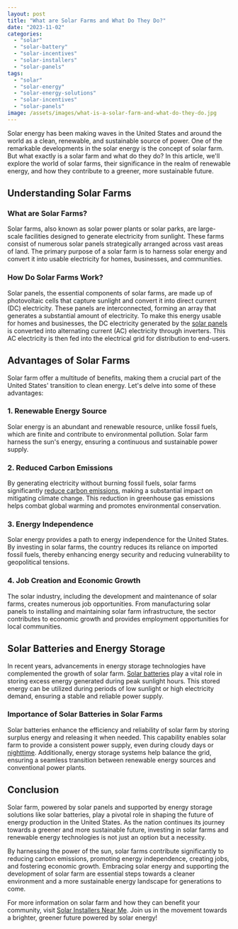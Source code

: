 ```yaml
---
layout: post
title: "What are Solar Farms and What Do They Do?"
date: "2023-11-02"
categories: 
  - "solar"
  - "solar-battery"
  - "solar-incentives"
  - "solar-installers"
  - "solar-panels"
tags: 
  - "solar"
  - "solar-energy"
  - "solar-energy-solutions"
  - "solar-incentives"
  - "solar-panels"
image: /assets/images/what-is-a-solar-farm-and-what-do-they-do.jpg
---
```


Solar energy has been making waves in the United States and around the world as a clean, renewable, and sustainable source of power. One of the remarkable developments in the solar energy is the concept of solar farm. But what exactly is a solar farm and what do they do? In this article, we'll explore the world of solar farms, their significance in the realm of renewable energy, and how they contribute to a greener, more sustainable future.

## Understanding Solar Farms

### What are Solar Farms?

Solar farms, also known as solar power plants or solar parks, are large-scale facilities designed to generate electricity from sunlight. These farms consist of numerous solar panels strategically arranged across vast areas of land. The primary purpose of a solar farm is to harness solar energy and convert it into usable electricity for homes, businesses, and communities.

### How Do Solar Farms Work?

Solar panels, the essential components of solar farms, are made up of photovoltaic cells that capture sunlight and convert it into direct current (DC) electricity. These panels are interconnected, forming an array that generates a substantial amount of electricity. To make this energy usable for homes and businesses, the DC electricity generated by the [solar panels](/how-do-solar-panels-work/) is converted into alternating current (AC) electricity through inverters. This AC electricity is then fed into the electrical grid for distribution to end-users.

## Advantages of Solar Farms

Solar farm offer a multitude of benefits, making them a crucial part of the United States' transition to clean energy. Let's delve into some of these advantages:

### 1\. **Renewable Energy Source**

Solar energy is an abundant and renewable resource, unlike fossil fuels, which are finite and contribute to environmental pollution. Solar farm harness the sun's energy, ensuring a continuous and sustainable power supply.

### 2\. **Reduced Carbon Emissions**

By generating electricity without burning fossil fuels, solar farms significantly [reduce carbon emissions](/solar-energy-wildlife-environment-harmony-nature-innovation/), making a substantial impact on mitigating climate change. This reduction in greenhouse gas emissions helps combat global warming and promotes environmental conservation.

### 3\. **Energy Independence**

Solar energy provides a path to energy independence for the United States. By investing in solar farms, the country reduces its reliance on imported fossil fuels, thereby enhancing energy security and reducing vulnerability to geopolitical tensions.

### 4\. **Job Creation and Economic Growth**

The solar industry, including the development and maintenance of solar farms, creates numerous job opportunities. From manufacturing solar panels to installing and maintaining solar farm infrastructure, the sector contributes to economic growth and provides employment opportunities for local communities.

## Solar Batteries and Energy Storage

In recent years, advancements in energy storage technologies have complemented the growth of solar farm. [Solar batteries](/best-solar-batteries/) play a vital role in storing excess energy generated during peak sunlight hours. This stored energy can be utilized during periods of low sunlight or high electricity demand, ensuring a stable and reliable power supply.

### Importance of Solar Batteries in Solar Farms

Solar batteries enhance the efficiency and reliability of solar farm by storing surplus energy and releasing it when needed. This capability enables solar farm to provide a consistent power supply, even during cloudy days or [nighttime](/do-solar-panels-work-at-night/). Additionally, energy storage systems help balance the grid, ensuring a seamless transition between renewable energy sources and conventional power plants.

## Conclusion

Solar farm, powered by solar panels and supported by energy storage solutions like solar batteries, play a pivotal role in shaping the future of energy production in the United States. As the nation continues its journey towards a greener and more sustainable future, investing in solar farms and renewable energy technologies is not just an option but a necessity.

By harnessing the power of the sun, solar farms contribute significantly to reducing carbon emissions, promoting energy independence, creating jobs, and fostering economic growth. Embracing solar energy and supporting the development of solar farm are essential steps towards a cleaner environment and a more sustainable energy landscape for generations to come.

For more information on solar farm and how they can benefit your community, visit [Solar Installers Near Me](/). Join us in the movement towards a brighter, greener future powered by solar energy!
